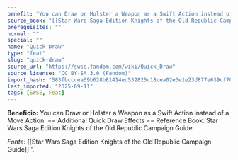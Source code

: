 ```yaml
---
benefit: "You can Draw or Holster a Weapon as a Swift Action instead of a Move Action.  == Additional Quick Draw Effects == Reference Book: Star Wars Saga Edition Knights of the Old Republic Campaign Guide"
source_book: "[[Star Wars Saga Edition Knights of the Old Republic Campaign Guide]]''"
prerequisites: ""
normal: ""
special: ""
name: "Quick Draw"
type: "feat"
slug: "quick-draw"
source_url: "https://swse.fandom.com/wiki/Quick_Draw"
source_license: "CC BY-SA 3.0 (Fandom)"
import_hash: "583fbcccea69b628b81414ed532825c18cea02e3e1e23d877e639cf702896edd"
last_imported: "2025-09-11"
tags: [SWSE, Feat]
---
```

**Beneficio:** You can Draw or Holster a Weapon as a Swift Action instead of a Move Action.  == Additional Quick Draw Effects == Reference Book: Star Wars Saga Edition Knights of the Old Republic Campaign Guide

*Fonte:* [[Star Wars Saga Edition Knights of the Old Republic Campaign Guide]]''.
